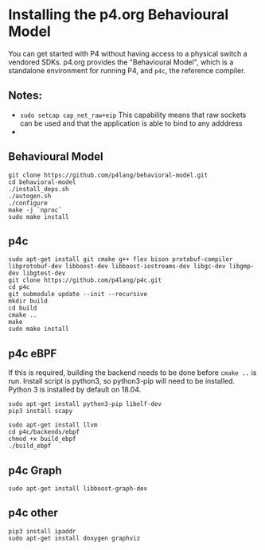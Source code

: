Installing the p4.org Behavioural Model
=======================================

You can get started with P4 without having access to a physical switch a vendored SDKs. p4.org provides the "Behavioural Model", which is a standalone environment for running P4, and `p4c`, the reference compiler.

Notes:
------

* `sudo setcap cap_net_raw+eip` This capability means that raw sockets can be used and that the application is able to bind to any adddress
* 

Behavioural Model
-----------------

    git clone https://github.com/p4lang/behavioral-model.git
    cd behavioral-model
    ./install_deps.sh
    ./autogen.sh
    ./configure
    make -j `nproc`
    sudo make install
    
    
p4c
---

    sudo apt-get install git cmake g++ flex bison protobuf-compiler libprotobuf-dev libboost-dev libboost-iostreams-dev libgc-dev libgmp-dev libgtest-dev
    git clone https://github.com/p4lang/p4c.git
    cd p4c
    git submodule update --init --recursive
    mkdir build
    cd build
    cmake ..
    make
    sudo make install
    
p4c eBPF
--------
 
If this is required, building the backend needs to be done before `cmake ..` is run.
Install script is python3, so python3-pip will need to be installed. Python 3 is installed by default on 18.04.


    sudo apt-get install python3-pip libelf-dev
    pip3 install scapy
    
    sudo apt-get install llvm
    cd p4c/backends/ebpf
    chmod +x build_ebpf
    ./build_ebpf
    
p4c Graph
---------

    sudo apt-get install libboost-graph-dev

  
p4c other
---------

    pip3 install ipaddr
    sudo apt-get install doxygen graphviz
    
